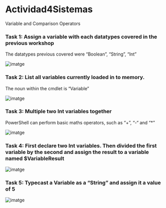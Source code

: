 # Actividad4Sistemas

Variable and Comparison Operators

### Task 1: Assign a variable with each datatypes covered in the previous workshop
The datatypes previous covered were “Boolean”, “String”, “Int”

![imatge](https://user-images.githubusercontent.com/95173613/160649829-4ccf2105-37f3-43c3-9b36-862d357236e8.png)

### Task 2: List all variables currently loaded in to memory.
The noun within the cmdlet is “Variable”

![imatge](https://user-images.githubusercontent.com/95173613/160649938-dfb38ca0-6c32-4add-bcf2-62af0a78bdc4.png)

### Task 3: Multiple two Int variables together
PowerShell can perform basic maths operators, such as “+”, “-“ and “*”

![imatge](https://user-images.githubusercontent.com/95173613/160650146-f0df6129-dd0b-4d36-8628-c2cba5405bd8.png)

### Task 4: First declare two Int variables. Then divided the first variable by the second and assign the result to a variable named $VariableResult

![imatge](https://user-images.githubusercontent.com/95173613/160650645-31b2cae7-4400-49d0-a59d-158392fc3ada.png)

### Task 5: Typecast a Variable as a “String” and assign it a value of 5

![imatge](https://user-images.githubusercontent.com/95173613/160650926-ba492530-f30c-4f22-bacc-d72ccf37cd16.png)
